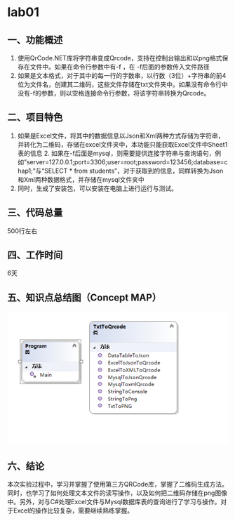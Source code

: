 # lab01
## 一、功能概述
   1. 使用QrCode.NET库将字符串变成Qrcode，支持在控制台输出和以png格式保存在文件中。如果在命令行参数中有-f ，在 -f后面的参数传入文件路径
   2. 如果是文本格式，对于其中的每一行的字数串，以行数（3位）+字符串的前4位为文件名，创建其二维码，这些文件存储在txt文件夹中。如果没有命令行中没有-f的参数，则以空格连接命令行参数，将该字符串转换为Qrcode。
## 二、项目特色  
   1. 如果是Excel文件，将其中的数据信息以Json和Xml两种方式存储为字符串，并转化为二维码，存储在excel文件夹中，本功能只能获取Excel文件中Sheet1表的信息    2. 如果在-f后面是mysql，则需要提供连接字符串与查询语句，例如”server=127.0.0.1;port=3306;user=root;password=123456;database=chap1;”与“SELECT * from students”，对于获取到的信息，同样转换为Json和Xml两种数据格式，并存储在mysql文件夹中  
   3. 同时，生成了安装包，可以安装在电脑上进行运行与测试。
## 三、代码总量
   500行左右
## 四、工作时间
   6天
## 五、知识点总结图（Concept MAP）
   ![](lab01/image/类图.PNG)
## 六、结论
   本次实验过程中，学习并掌握了使用第三方QRCode库，掌握了二维码生成方法。同时，也学习了如何处理文本文件的读写操作，以及如何把二维码存储在png图像中。另外，对与C#处理Excel文件与Mysql数据库表的查询进行了学习与操作。对于Excel的操作比较复杂，需要继续熟练掌握。

